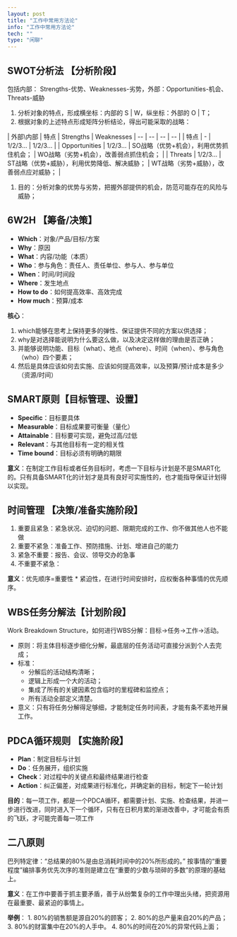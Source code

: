 ```yaml
---
layout: post
title: "工作中常用方法论"
info: "工作中常用方法论"
tech: ""
type: "闲聊"
---
```




## **SWOT分析法 【分析阶段】**

包括内部： Strengths-优势、Weaknesses-劣势，外部：Opportunities-机会、Threats-威胁

1.  分析对象的特点，形成横坐标：内部的 S | W，纵坐标：外部的 O | T；
2.  根据对象的上述特点形成矩阵分析结论，得出可能采取的战略：

| 外部\内部 | 特点 | Strengths | Weaknesses | -- | -- | -- | -- | | 特点 | - | 1/2/3... | 1/2/3... | | Opportunities | 1/2/3... | SO战略（优势+机会），利用优势抓住机会； | WO战略（劣势+机会），改善弱点抓住机会； | | Threats | 1/2/3... | ST战略（优势+威胁），利用优势降低、解决威胁； | WT战略（劣势+威胁），改善弱点应对威胁； |

1.  目的：分析对象的优势与劣势，把握外部提供的机会，防范可能存在的风险与威胁；

## **6W2H 【筹备/决策】**

-   **Which**：对象/产品/目标/方案
-   **Why**：原因
-   **What**：内容/功能（本质）
-   **Who**：参与角色：责任人、责任单位、参与人、参与单位
-   **When**：时间/时间段
-   **Where**：发生地点
-   **How to do**：如何提高效率、高效完成
-   **How much**：预算/成本

**核心**：

1.  which能够在思考上保持更多的弹性、保证提供不同的方案以供选择；
2.  why是对选择能说明为什么要这么做，以及决定这样做的理由是否正确；
3.  并能够说明功能、目标（what）、地点（where）、时间（when）、参与角色（who）四个要素；
4.  然后是具体应该如何去实施、应该如何提高效率，以及预算/预计成本是多少（资源/时间）

## **SMART原则【目标管理、设置】**

-   **Specific**：目标要具体
-   **Measurable**：目标成果要可衡量（量化）
-   **Attainable**：目标要可实现，避免过高/过低
-   **Relevant**：与其他目标有一定的相关性
-   **Time bound**：目标必须有明确的期限

**意义**：在制定工作目标或者任务目标时，考虑一下目标与计划是不是SMART化的。只有具备SMART化的计划才是具有良好可实施性的，也才能指导保证计划得以实现。

## **时间管理 【决策/准备实施阶段】**

1.  重要且紧急：紧急状况、迫切的问题、限期完成的工作、你不做其他人也不能做
2.  重要不紧急：准备工作、预防措施、计划、增进自己的能力
3.  紧急不重要：报告、会议、领导交办的急事
4.  不重要不紧急：

**意义**：优先顺序=重要性 * 紧迫性，在进行时间安排时，应权衡各种事情的优先顺序。

## **WBS任务分解法【计划阶段】**

Work Breakdown Structure，如何进行WBS分解：目标→任务→工作→活动。

-   原则：将主体目标逐步细化分解，最底层的任务活动可直接分派到个人去完成；
-   标准：
    -   分解后的活动结构清晰；
    -   逻辑上形成一个大的活动；
    -   集成了所有的关键因素包含临时的里程碑和监控点；
    -   所有活动全部定义清楚。
-   意义：只有将任务分解得足够细，才能制定任务时间表，才能有条不紊地开展工作。

## **PDCA循环规则 【实施阶段】**

-   **Plan**：制定目标与计划
-   **Do**：任务展开，组织实施
-   **Check**：对过程中的关键点和最终结果进行检查
-   **Action**：纠正偏差，对成果进行标准化，并确定新的目标，制定下一轮计划

**目的**：每一项工作，都是一个PDCA循环，都需要计划、实施、检查结果，并进一步进行改进，同时进入下一个循环，只有在日积月累的渐进改善中，才可能会有质的飞跃，才可能完善每一项工作

## **二八原则**

巴列特定律：“总结果的80%是由总消耗时间中的20%所形成的。” 按事情的“重要程度”编排事务优先次序的准则是建立在“重要的少数与琐碎的多数”的原理的基础上。

**意义**：在工作中要善于抓主要矛盾，善于从纷繁复杂的工作中理出头绪，把资源用在最重要、最紧迫的事情上。

**举例**： 1. 80%的销售额是源自20%的顾客； 2. 80%的总产量来自20%的产品； 3. 80%的财富集中在20%的人手中。 4. 80%的时间在20%的异常代码上面；